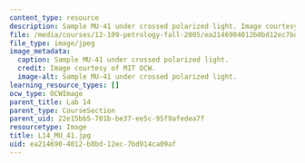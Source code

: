 ```yaml
---
content_type: resource
description: Sample MU-41 under crossed polarized light. Image courtesy of MIT OCW.
file: /media/courses/12-109-petrology-fall-2005/ea2146904012b8bd12ec7bd914ca09af_L14_MU_41.jpg
file_type: image/jpeg
image_metadata:
  caption: Sample MU-41 under crossed polarized light.
  credit: Image courtesy of MIT OCW.
  image-alt: Sample MU-41 under crossed polarized light.
learning_resource_types: []
ocw_type: OCWImage
parent_title: Lab 14
parent_type: CourseSection
parent_uid: 22e15bb5-701b-be37-ee5c-95f9afedea7f
resourcetype: Image
title: L14_MU_41.jpg
uid: ea214690-4012-b8bd-12ec-7bd914ca09af
---
```

